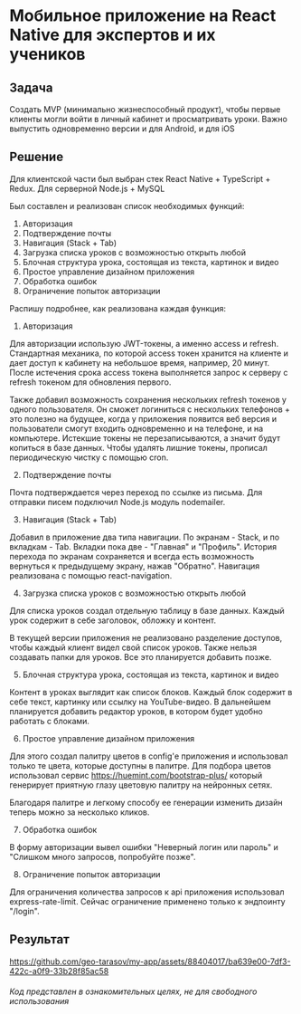 # Мобильное приложение на React Native для экспертов и их учеников
## Задача
Создать MVP (минимально жизнеспособный продукт), чтобы первые клиенты могли войти в личный кабинет и просматривать уроки. Важно выпустить одновременно версии и для Android, и для iOS

## Решение
Для клиентской части был выбран стек React Native + TypeScript + Redux. Для серверной Node.js + MySQL

Был составлен и реализован список необходимых функций:

1. Авторизация
2. Подтверждение почты
3. Навигация (Stack + Tab)
4. Загрузка списка уроков с возможностью открыть любой
5. Блочная структура урока, состоящая из текста, картинок и видео
6. Простое управление дизайном приложения
7. Обработка ошибок
8. Ограничение попыток авторизации

Распишу подробнее, как реализована каждая функция:

1. Авторизация

Для авторизации использую JWT-токены, а именно access и refresh. Стандартная механика, по которой access токен хранится на клиенте и дает доступ к кабинету на небольшое время, например, 20 минут. После истечения срока access токена выполняется запрос к серверу с refresh токеном для обновления первого.

Также добавил возможность сохранения нескольких refresh токенов у одного пользователя. Он сможет логиниться с нескольких телефонов + это полезно на будущее, когда у приложения появится веб версия и пользователи смогут входить одновременно и на телефоне, и на компьютере. Истекшие токены не перезаписываются, а значит будут копиться в базе данных. Чтобы удалять лишние токены, прописал периодическую чистку с помощью cron.

2. Подтверждение почты

Почта подтверждается через переход по ссылке из письма. Для отправки писем подключил Node.js модуль nodemailer.

3. Навигация (Stack + Tab)

Добавил в приложение два типа навигации. По экранам - Stack, и по вкладкам - Tab. Вкладки пока две - "Главная" и "Профиль". История перехода по экранам сохраняется и всегда есть возможность вернуться к предыдущему экрану, нажав "Обратно". Навигация реализована с помощью react-navigation.

4. Загрузка списка уроков с возможностью открыть любой

Для списка уроков создал отдельную таблицу в базе данных. Каждый урок содержит в себе заголовок, обложку и контент.

В текущей версии приложения не реализовано разделение доступов, чтобы каждый клиент видел свой список уроков. Также нельзя создавать папки для уроков. Все это планируется добавить позже.

5. Блочная структура урока, состоящая из текста, картинок и видео

Контент в уроках выглядит как список блоков. Каждый блок содержит в себе текст, картинку или ссылку на YouTube-видео. В дальнейшем планируется добавить редактор уроков, в котором будет удобно работать с блоками.

6. Простое управление дизайном приложения

Для этого создал палитру цветов в config'е приложения и использовал только те цвета, которые доступны в палитре. Для подбора цветов использовал сервис https://huemint.com/bootstrap-plus/ который генерирует приятную глазу цветовую палитру на нейронных сетях.

Благодаря палитре и легкому способу ее генерации изменить дизайн теперь можно за несколько кликов.

7. Обработка ошибок

В форму авторизации вывел ошибки "Неверный логин или пароль" и "Слишком много запросов, попробуйте позже".

8. Ограничение попыток авторизации

Для ограничения количества запросов к api приложения использовал express-rate-limit. Сейчас ограничение применено только к эндпоинту "/login".

## Результат
https://github.com/geo-tarasov/my-app/assets/88404017/ba639e00-7df3-422c-a0f9-33b28f85ac58

###### Код представлен в ознакомительных целях, не для свободного использования
